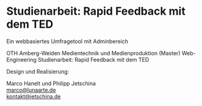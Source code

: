 # Studienarbeit: Rapid Feedback mit dem TED
Ein webbasiertes Umfragetool mit Adminbereich


OTH Amberg-Weiden
Medientechnik und Medienproduktion (Master)
Web-Engineering
Studienarbeit: Rapid Feedback mit dem TED


Design und Realisierung:  

Marco Hanelt und Philipp Jetschina<br/>
marco@lunaarte.de<br/>
kontakt@jetschina.de